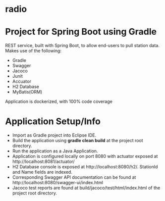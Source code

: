 # radio
# Project for Spring Boot using Gradle

REST service, built with Spring Boot, to allow end-users to pull station data. Makes use of the following:

 - Gradle
 - Swagger
 - Jacoco
 - Junit
 - Accuator
 - H2 Database
 - MyBatis(ORM)

Application is dockerized, with 100% code coverage

# Application Setup/Info

-   Import as Gradle project into Eclipse IDE.
-   Build the application using **gradle clean build** at the project root directory.
-   Run the application as a Java Application.
-   Application is configured locally on port 8080 with actuator exposed at http://localhost:8081/actuator/
-   H2 Database console is exposed at http://localhost:8080/h2/. StationId and Name fields are indexed.
-   Corresponding Swagger API documentation can be found at  http://localhost:8080/swagger-ui/index.html
-   Jacoco test reports are found at build/jacoco/test/html/index.html of the project root directory.
